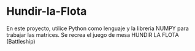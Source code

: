 # Hundir-la-Flota
En este proyecto, utilice Python como lenguaje y la libreria NUMPY para trabajar las matrices.
Se recrea el juego de mesa HUNDIR LA FLOTA (Battleship)
